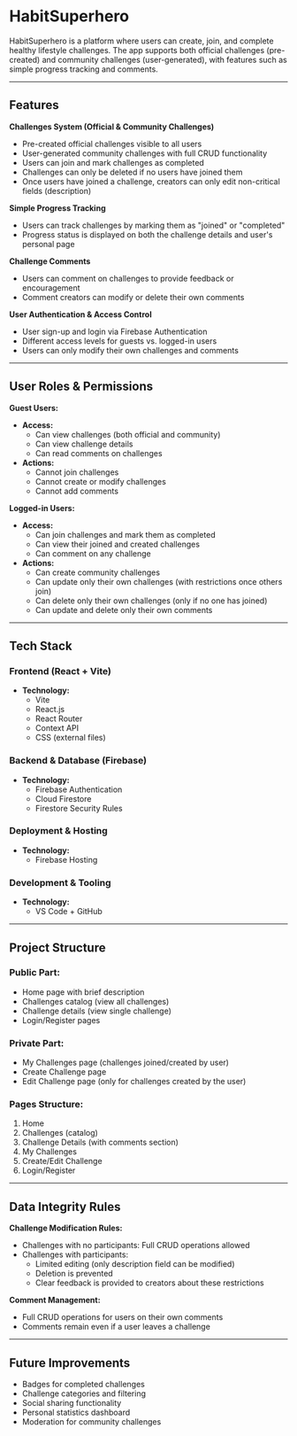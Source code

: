 # HabitSuperhero

HabitSuperhero is a platform where users can create, join, and complete healthy lifestyle challenges. The app supports both official challenges (pre-created) and community challenges (user-generated), with features such as simple progress tracking and comments.

---

## Features

**Challenges System (Official & Community Challenges)**
- Pre-created official challenges visible to all users
- User-generated community challenges with full CRUD functionality
- Users can join and mark challenges as completed
- Challenges can only be deleted if no users have joined them
- Once users have joined a challenge, creators can only edit non-critical fields (description)

**Simple Progress Tracking**
- Users can track challenges by marking them as "joined" or "completed"
- Progress status is displayed on both the challenge details and user's personal page

**Challenge Comments**
- Users can comment on challenges to provide feedback or encouragement
- Comment creators can modify or delete their own comments

**User Authentication & Access Control**
- User sign-up and login via Firebase Authentication
- Different access levels for guests vs. logged-in users
- Users can only modify their own challenges and comments

---

## User Roles & Permissions

**Guest Users:**
- **Access:**
  - Can view challenges (both official and community)
  - Can view challenge details
  - Can read comments on challenges
- **Actions:**
  - Cannot join challenges
  - Cannot create or modify challenges
  - Cannot add comments

**Logged-in Users:**
- **Access:**
  - Can join challenges and mark them as completed
  - Can view their joined and created challenges
  - Can comment on any challenge
- **Actions:**
  - Can create community challenges
  - Can update only their own challenges (with restrictions once others join)
  - Can delete only their own challenges (only if no one has joined)
  - Can update and delete only their own comments

---

## Tech Stack

### Frontend (React + Vite)
- **Technology:**
  - Vite
  - React.js
  - React Router
  - Context API
  - CSS (external files)

### Backend & Database (Firebase)
- **Technology:**
  - Firebase Authentication
  - Cloud Firestore
  - Firestore Security Rules

### Deployment & Hosting
- **Technology:**
  - Firebase Hosting

### Development & Tooling
- **Technology:**
  - VS Code + GitHub

---

## Project Structure

### Public Part:
- Home page with brief description
- Challenges catalog (view all challenges)
- Challenge details (view single challenge)
- Login/Register pages

### Private Part:
- My Challenges page (challenges joined/created by user)
- Create Challenge page
- Edit Challenge page (only for challenges created by the user)

### Pages Structure:
1. Home
2. Challenges (catalog)
3. Challenge Details (with comments section)
4. My Challenges
5. Create/Edit Challenge
6. Login/Register

---

## Data Integrity Rules

**Challenge Modification Rules:**
- Challenges with no participants: Full CRUD operations allowed
- Challenges with participants:
  - Limited editing (only description field can be modified)
  - Deletion is prevented
  - Clear feedback is provided to creators about these restrictions

**Comment Management:**
- Full CRUD operations for users on their own comments
- Comments remain even if a user leaves a challenge

---

## Future Improvements
- Badges for completed challenges
- Challenge categories and filtering
- Social sharing functionality
- Personal statistics dashboard
- Moderation for community challenges

